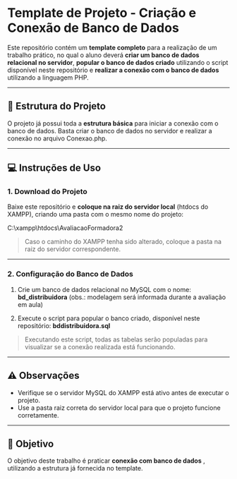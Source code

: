 # Template de Projeto - Criação e Conexão de Banco de Dados

Este repositório contém um **template completo** para a realização de um trabalho prático, no qual o aluno deverá **criar um banco de dados relacional no servidor**, **popular o banco de dados criado** utilizando o script disponível neste repositório e **realizar a conexão com o banco de dados** utilizando a linguagem PHP.

---

## 📂 Estrutura do Projeto

O projeto já possui toda a **estrutura básica** para iniciar a conexão com o banco de dados. Basta criar o banco de dados no servidor e realizar a conexão no arquivo Conexao.php.

---

## 💻 Instruções de Uso

### 1. Download do Projeto
Baixe este repositório e **coloque na raiz do servidor local** (htdocs do XAMPP), criando uma pasta com o mesmo nome do projeto:

C:\xampp\htdocs\AvaliacaoFormadora2

> Caso o caminho do XAMPP tenha sido alterado, coloque a pasta na raiz do servidor correspondente.

---

### 2. Configuração do Banco de Dados

1. Crie um banco de dados relacional no MySQL com o nome:  **bd_distribuidora** (obs.: modelagem será informada durante a avaliação em aula)


2. Execute o script para popular o banco criado, disponível neste repositório: **bddistribuidora.sql**


> Executando este script, todas as tabelas serão populadas para visualizar se a conexão realizada está funcionando.

---

## ⚠️ Observações

- Verifique se o servidor MySQL do XAMPP está ativo antes de executar o projeto.  
- Use a pasta raiz correta do servidor local para que o projeto funcione corretamente.  

---

## 🎯 Objetivo

O objetivo deste trabalho é praticar **conexão com banco de dados** , utilizando a estrutura já fornecida no template.
